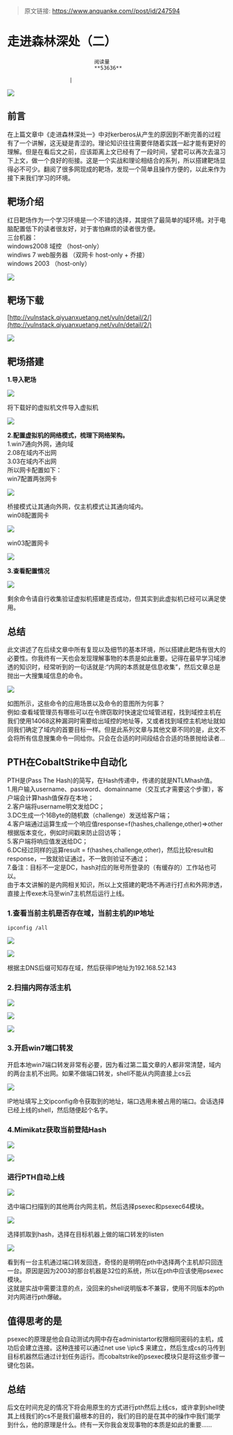 > 原文链接: https://www.anquanke.com//post/id/247594 


# 走进森林深处（二）


                                阅读量   
                                **53636**
                            
                        |
                        
                                                                                    



[![](https://p3.ssl.qhimg.com/t0100520f425c4036da.jpg)](https://p3.ssl.qhimg.com/t0100520f425c4036da.jpg)



## 前言

在上篇文章中《走进森林深处一》中对kerberos从产生的原因到不断完善的过程有了一个讲解，这无疑是青涩的。理论知识往往需要伴随着实践一起才能有更好的理解。但是在看后文之前，应该距离上文已经有了一段时间，望君可以再次去温习下上文，做一个良好的衔接。这是一个实战和理论相结合的系列，所以搭建靶场显得必不可少。翻阅了很多网现成的靶场，发现一个简单且操作方便的，以此来作为接下来我们学习的环境。



## 靶场介绍

红日靶场作为一个学习环境是一个不错的选择，其提供了最简单的域环境。对于电脑配置低下的读者很友好，对于害怕麻烦的读者很方便。<br>
三台机器：<br>
windows2008 域控 （host-only）<br>
windiws 7 web服务器 （双网卡 host-only + 乔接）<br>
windows 2003 （host-only）

[![](https://p5.ssl.qhimg.com/t01119d55c87dfd69e8.png)](https://p5.ssl.qhimg.com/t01119d55c87dfd69e8.png)



## 靶场下载

[http://vulnstack.qiyuanxuetang.net/vuln/detail/2/](http://vulnstack.qiyuanxuetang.net/vuln/detail/2/)

[![](https://p4.ssl.qhimg.com/t010a2d5065ff655a49.png)](https://p4.ssl.qhimg.com/t010a2d5065ff655a49.png)



## 靶场搭建

**1.导入靶场**

[![](https://p5.ssl.qhimg.com/t019d09b14b828e7fc2.png)](https://p5.ssl.qhimg.com/t019d09b14b828e7fc2.png)

将下载好的虚拟机文件导入虚拟机

[![](https://p5.ssl.qhimg.com/t018a18c988ba6fe813.png)](https://p5.ssl.qhimg.com/t018a18c988ba6fe813.png)

**2.配置虚拟机的网络模式，梳理下网络架构。**<br>
1.win7通向外网，通向域<br>
2.08在域内不出网<br>
3.03在域内不出网<br>
所以网卡配置如下：<br>
win7配置两张网卡

[![](https://p2.ssl.qhimg.com/t013b9a53249c29578a.png)](https://p2.ssl.qhimg.com/t013b9a53249c29578a.png)

桥接模式让其通向外网，仅主机模式让其通向域内。<br>
win08配置网卡

[![](https://p3.ssl.qhimg.com/t0119b1e430b3e19594.png)](https://p3.ssl.qhimg.com/t0119b1e430b3e19594.png)

win03配置网卡

[![](https://p2.ssl.qhimg.com/t011b17815e6148f1f3.png)](https://p2.ssl.qhimg.com/t011b17815e6148f1f3.png)

**3.查看配置情况**

[![](https://p0.ssl.qhimg.com/t01799abf4cd421cf4c.png)](https://p0.ssl.qhimg.com/t01799abf4cd421cf4c.png)

剩余命令请自行收集验证虚拟机搭建是否成功，但其实到此虚拟机已经可以满足使用。



## 总结

此文讲述了在后续文章中所有复现以及细节的基本环境，所以搭建此靶场有很大的必要性。你我终有一天也会发现理解事物的本质是如此重要。记得在最早学习域渗透的知识时，经常听到的一句话就是:“内网的本质就是信息收集”，然后文章总是抛出一大搜集域信息的命令。

[![](https://p2.ssl.qhimg.com/t01c0f2aa89645a7bf6.jpg)](https://p2.ssl.qhimg.com/t01c0f2aa89645a7bf6.jpg)

如图所示，这些命令的应用场景以及命令的意图所为何事？<br>
例如:查看域管理员有哪些可以在令牌窃取时快速定位域管进程，找到域控主机在我们使用14068这种漏洞时需要给出域控的地址等，又或者找到域控主机地址就如同我们确定了域内的首要目标一样。但是此系列文章与其他文章不同的是，此文不会将所有信息搜集命令一同给你。只会在合适的时间段结合合适的场景抛给读者…



## PTH在CobaltStrike中自动化

PTH是(Pass The Hash)的简写，在Hash传递中，传递的就是NTLMhash值。<br>
1.用户输入username、password、domainname（交互式才需要这个步骤），客户端会计算hash值保存在本地；<br>
2.客户端将username明文发给DC；<br>
3.DC生成一个16Byte的随机数（challenge）发送给客户端；<br>
4.客户端通过运算生成一个响应值response=f(hashes,challenge,other)=&gt;other根据版本变化，例如时间戳来防止回访等；<br>
5.客户端将响应值发送给DC；<br>
6.DC经过同样的运算result = f(hashes,challenge,other)，然后比较result和response，一致就验证通过，不一致则验证不通过；<br>
7.备注：目标不一定是DC，hash对应的账号所登录的（有缓存的）工作站也可以。<br>
由于本文讲解的是内网相关知识，所以上文搭建的靶场不再进行打点和外网渗透，直接上传exe木马至win7主机然后运行上线。

### <a class="reference-link" style="background-image: url('img/anchor.gif');" name="1.%E6%9F%A5%E7%9C%8B%E5%BD%93%E5%89%8D%E4%B8%BB%E6%9C%BA%E6%98%AF%E5%90%A6%E5%AD%98%E5%9C%A8%E5%9F%9F%EF%BC%8C%E5%BD%93%E5%89%8D%E4%B8%BB%E6%9C%BA%E7%9A%84IP%E5%9C%B0%E5%9D%80"></a>1.查看当前主机是否存在域，当前主机的IP地址

`ipconfig /all`

[![](https://p0.ssl.qhimg.com/t01fc385fabc006f090.png)](https://p0.ssl.qhimg.com/t01fc385fabc006f090.png)

[![](https://p0.ssl.qhimg.com/t0199fb97b20c07398a.png)](https://p0.ssl.qhimg.com/t0199fb97b20c07398a.png)

根据主DNS后缀可知存在域，然后获得IP地址为192.168.52.143

### <a class="reference-link" style="background-image: url('img/anchor.gif');" name="2.%E6%89%AB%E6%8F%8F%E5%86%85%E7%BD%91%E5%AD%98%E6%B4%BB%E4%B8%BB%E6%9C%BA"></a>2.扫描内网存活主机

[![](https://p5.ssl.qhimg.com/t01289fd8370620ef2d.png)](https://p5.ssl.qhimg.com/t01289fd8370620ef2d.png)

[![](https://p1.ssl.qhimg.com/t018a1bc664c27664ad.png)](https://p1.ssl.qhimg.com/t018a1bc664c27664ad.png)

[![](https://p3.ssl.qhimg.com/t0178ee59c6dbba4b42.png)](https://p3.ssl.qhimg.com/t0178ee59c6dbba4b42.png)

### <a class="reference-link" style="background-image: url('img/anchor.gif');" name="3.%E5%BC%80%E5%90%AFwin7%E7%AB%AF%E5%8F%A3%E8%BD%AC%E5%8F%91"></a>3.开启win7端口转发

开启本地win7端口转发非常有必要，因为看过第二篇文章的人都非常清楚，域内的两台主机不出网。如果不做端口转发，shell不能从内网直接上cs云

[![](https://p5.ssl.qhimg.com/t01395c08036457f976.png)](https://p5.ssl.qhimg.com/t01395c08036457f976.png)

IP地址填写上文ipconfig命令获取到的地址，端口选用未被占用的端口。会话选择已经上线的shell，然后随便起个名字。

### <a class="reference-link" style="background-image: url('img/anchor.gif');" name="4.Mimikatz%E8%8E%B7%E5%8F%96%E5%BD%93%E5%89%8D%E7%99%BB%E9%99%86Hash"></a>4.Mimikatz获取当前登陆Hash

[![](https://p5.ssl.qhimg.com/t0176b25132f6f5153f.png)](https://p5.ssl.qhimg.com/t0176b25132f6f5153f.png)

[![](https://p1.ssl.qhimg.com/t018f8920b947286db3.png)](https://p1.ssl.qhimg.com/t018f8920b947286db3.png)

### <a class="reference-link" style="background-image: url('img/anchor.gif');" name="%E8%BF%9B%E8%A1%8CPTH%E8%87%AA%E5%8A%A8%E4%B8%8A%E7%BA%BF"></a>进行PTH自动上线

[![](https://p4.ssl.qhimg.com/t01c122b7607a781a11.png)](https://p4.ssl.qhimg.com/t01c122b7607a781a11.png)

选中端口扫描到的其他两台内网主机，然后选择psexec和psexec64模块。

[![](https://p5.ssl.qhimg.com/t01423e6ca4754280d5.png)](https://p5.ssl.qhimg.com/t01423e6ca4754280d5.png)

选择抓取到hash，选择在目标机器上做的端口转发的listen

[![](https://p2.ssl.qhimg.com/t01a25ca10e259f68ea.png)](https://p2.ssl.qhimg.com/t01a25ca10e259f68ea.png)

看到有一台主机通过端口转发回连，奇怪的是明明在pth中选择两个主机却只回连一台。原因是因为2003的那台机器是32位的系统，所以在pth中应该使用psexec模块。<br>
这就是实战中需要注意的点，没回来的shell说明版本不兼容，使用不同版本的pth对内网进行pth爆破。



## 值得思考的是

psexec的原理是他会自动测试内网中存在administartor权限相同密码的主机，成功后会建立连接。这种连接可以通过net use \ip\c$ 来建立，然后生成cs的马传到目标机器然后通过计划任务运行。而cobaltstrike的psexec模块只是将这些步骤一键化包装。



## 总结

后文在时间充足的情况下将会用原生的方式进行pth然后上线cs，或许拿到shell使其上线我们的cs不是我们最根本的目的，我们的目的是在其中的操作中我们能学到什么，他的原理是什么。终有一天你我会发现事物的本质是如此的重要……
